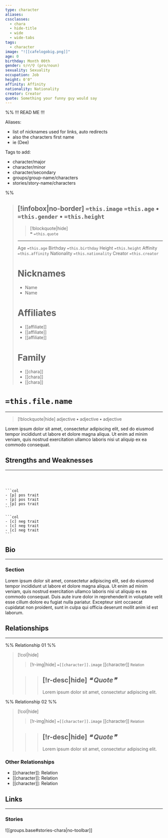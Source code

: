 ```yaml
---
type: character
aliases:
cssclasses:
  - chara
  - hide-title
  - wide
  - wide-tabs
tags:
  - character
image: "![[cafelogobig.png]]"
age: 0
birthday: Month 00th
gender: ♀/♂/⚲ (pro/noun)
sexuality: Sexuality
occupation: Job
height: 0'0"
affinity: Affinity
nationality: Nationality
creator: Creator
quote: Something your funny guy would say
---
```


%% 
!!! READ ME !!!

Aliases:
  - list of nicknames used for links, auto redirects
  - also the characters first name
  - ie (Dee)

Tags to add:
  - character/major
  - character/minor
  - character/secondary
  - groups/group-name/characters
  - stories/story-name/characters

%%
> [!infobox|no-border] 
> `=this.image`
> `=this.age` **•** `=this.gender` **•** `=this.height`
> ---
 >> [!blockquote|hide]  
 >> ❝ `=this.quote` 
> ---
> <span class="l">Age</span> `=this.age` 
> <span class="l">Birthday</span> `=this.birthday` 
> <span class="l">Height</span>  `=this.height`
> <span class="l">Affinity</span>  `=this.affinity` 
> <span class="l">Nationality</span> `=this.nationality`
> <span class="l">Creator</span> `=this.creator`
> # Nicknames
> - Name
> - Name
> # Affiliates
> - [[affiliate]]
> - [[affiliate]]
> - [[affiliate]]
> # Family
>  - [[chara]]
>  - [[chara]]
>  - [[chara]]

# `=this.file.name`
---
> [!blockquote|hide] 
> adjective **•** adjective **•** adjective

Lorem ipsum dolor sit amet, consectetur adipiscing elit, sed do eiusmod tempor incididunt ut labore et dolore magna aliqua. Ut enim ad minim veniam, quis nostrud exercitation ullamco laboris nisi ut aliquip ex ea commodo consequat. 

## Strengths and Weaknesses
---
<br>

````col

```col
- [p] pos trait
- [p] pos trait
- [p] pos trait
```

```col
- [c] neg trait
- [c] neg trait
- [c] neg trait
```

````


## Bio 
---
### Section
Lorem ipsum dolor sit amet, consectetur adipiscing elit, sed do eiusmod tempor incididunt ut labore et dolore magna aliqua. Ut enim ad minim veniam, quis nostrud exercitation ullamco laboris nisi ut aliquip ex ea commodo consequat. Duis aute irure dolor in reprehenderit in voluptate velit esse cillum dolore eu fugiat nulla pariatur. Excepteur sint occaecat cupidatat non proident, sunt in culpa qui officia deserunt mollit anim id est laborum.

## Relationships
---
%% Relationship 01 %%
>[!col|hide] 
>> [!r-img|hide]
>> `=[[character]].image` 
>> [[character]]
>> <small>Relation</small> 
>
>>> [!r-desc|hide]
>>>  <span class="r-quote"> *❝ Quote❞* </span>
>>> --- 
>>>  Lorem ipsum dolor sit amet, consectetur adipiscing elit.

%% Relationship 02 %%
>[!col|hide] 
>> [!r-img|hide]
>> `=[[character]].image` 
>> [[character]]
>> <small>Relation</small> 
>
>>> [!r-desc|hide]
>>>  <span class="r-quote"> *❝ Quote❞* </span>
>>> --- 
>>>  Lorem ipsum dolor sit amet, consectetur adipiscing elit.

### Other Relationships
- [[character]]: Relation
- [[character]]: Relation
- [[character]]: Relation

## 

## Links
---
### Stories

![[groups.base#stories-chara|no-toolbar]]